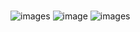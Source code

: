 # 
![images](http://user.qzone.qq.com/3236363783/photo/V10JZWde3GxqHO)
![image](https://h5.qzone.qq.com/page/photo?init=photo.v7/common/viewer2/index&picKey=NDR0B*7mwCgC41uyPbUJNgEAAAAAAAA!&ownerUin=3236363783&appid=4&topicId=V10JZWde3GxqHO_NDR0B*7mwCgC41uyPbUJNgEAAAAAAAA!_0_0&pre=http%3A%2F%2Fa3.qpic.cn%2Fpsb%3F%2FV10JZWde3GxqHO%2Fh4AvEyw2Pf2uGuGSbZGptmAah3H64hrCjCGCwRBLoKk!%2Fm%2FdDYBAAAAAAAA%26ek%3D1%26kp%3D1%26pt%3D0%26bo%3DoABoAAAAAAACF*s!%26tl%3D1%26vuin%3D3236363783%26tm%3D1541602800%26sce%3D60-3-3%26rf%3D0-0&useqzfl=1&useinterface=1&noCloseBtn=0&inqq=1)
![images](http://m.qpic.cn/psb?/V10JZWde3GxqHO/h4AvEyw2Pf2uGuGSbZGptmAah3H64hrCjCGCwRBLoKk!/b/dDYBAAAAAAAA&bo=oABoAAAAAAACF*s!&rf=viewer_4)
